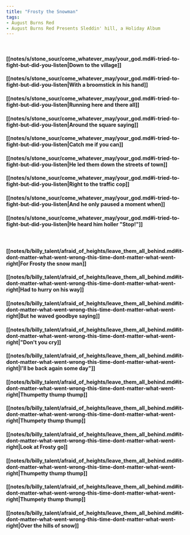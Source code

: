 ```yaml
---
title: "Frosty the Snowman"
tags:
- August Burns Red
- August Burns Red Presents Sleddin' hill, a Holiday Album
---
```

&nbsp;
#### [[notes/s/stone_sour/come_whatever_may/your_god.md#i-tried-to-fight-but-did-you-listen|Down to the village]]
#### [[notes/s/stone_sour/come_whatever_may/your_god.md#i-tried-to-fight-but-did-you-listen|With a broomstick in his hand]]
#### [[notes/s/stone_sour/come_whatever_may/your_god.md#i-tried-to-fight-but-did-you-listen|Running here and there all]]
#### [[notes/s/stone_sour/come_whatever_may/your_god.md#i-tried-to-fight-but-did-you-listen|Around the square saying]]
#### [[notes/s/stone_sour/come_whatever_may/your_god.md#i-tried-to-fight-but-did-you-listen|Catch me if you can]]
#### [[notes/s/stone_sour/come_whatever_may/your_god.md#i-tried-to-fight-but-did-you-listen|He led them down the streets of town]]
#### [[notes/s/stone_sour/come_whatever_may/your_god.md#i-tried-to-fight-but-did-you-listen|Right to the traffic cop]]
#### [[notes/s/stone_sour/come_whatever_may/your_god.md#i-tried-to-fight-but-did-you-listen|And he only paused a moment when]]
#### [[notes/s/stone_sour/come_whatever_may/your_god.md#i-tried-to-fight-but-did-you-listen|He heard him holler "Stop!"]]
&nbsp;
#### [[notes/b/billy_talent/afraid_of_heights/leave_them_all_behind.md#it-dont-matter-what-went-wrong-this-time-dont-matter-what-went-right|For Frosty the snow man]]
#### [[notes/b/billy_talent/afraid_of_heights/leave_them_all_behind.md#it-dont-matter-what-went-wrong-this-time-dont-matter-what-went-right|Had to hurry on his way]]
#### [[notes/b/billy_talent/afraid_of_heights/leave_them_all_behind.md#it-dont-matter-what-went-wrong-this-time-dont-matter-what-went-right|But he waved goodbye saying]]
#### [[notes/b/billy_talent/afraid_of_heights/leave_them_all_behind.md#it-dont-matter-what-went-wrong-this-time-dont-matter-what-went-right|"Don't you cry]]
#### [[notes/b/billy_talent/afraid_of_heights/leave_them_all_behind.md#it-dont-matter-what-went-wrong-this-time-dont-matter-what-went-right|I'll be back again some day"]]
#### [[notes/b/billy_talent/afraid_of_heights/leave_them_all_behind.md#it-dont-matter-what-went-wrong-this-time-dont-matter-what-went-right|Thumpetty thump thump]]
#### [[notes/b/billy_talent/afraid_of_heights/leave_them_all_behind.md#it-dont-matter-what-went-wrong-this-time-dont-matter-what-went-right|Thumpety thump thump]]
#### [[notes/b/billy_talent/afraid_of_heights/leave_them_all_behind.md#it-dont-matter-what-went-wrong-this-time-dont-matter-what-went-right|Look at Frosty go]]
#### [[notes/b/billy_talent/afraid_of_heights/leave_them_all_behind.md#it-dont-matter-what-went-wrong-this-time-dont-matter-what-went-right|Thumpetty thump thump]]
#### [[notes/b/billy_talent/afraid_of_heights/leave_them_all_behind.md#it-dont-matter-what-went-wrong-this-time-dont-matter-what-went-right|Thumpety thump thump]]
#### [[notes/b/billy_talent/afraid_of_heights/leave_them_all_behind.md#it-dont-matter-what-went-wrong-this-time-dont-matter-what-went-right|Over the hills of snow]]
